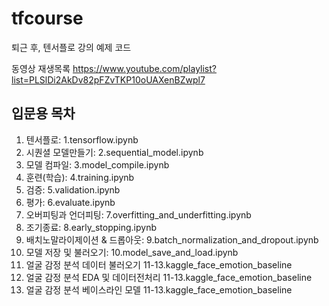 # tfcourse
퇴근 후, 텐서플로 강의 예제 코드

동영상 재생목록
https://www.youtube.com/playlist?list=PLSlDi2AkDv82pFZvTKP10oUAXenBZwpl7

## 입문용 목차
1.	텐서플로:	1.tensorflow.ipynb
2.	시퀀셜 모델만들기: 2.sequential_model.ipynb
3.	모델 컴파일:	3.model_compile.ipynb
4.	훈련(학습):	4.training.ipynb
5.	검증:	5.validation.ipynb
6.	평가:	6.evaluate.ipynb
7.	오버피팅과 언더피팅:	7.overfitting_and_underfitting.ipynb
8.	조기종료:	8.early_stopping.ipynb
9.	배치노말라이제이션 & 드롭아웃:	9.batch_normalization_and_dropout.ipynb
10. 모델 저장 및 불러오기: 10.model_save_and_load.ipynb
11. 얼굴 감정 분석 데이터 불러오기 11-13.kaggle_face_emotion_baseline
12. 얼굴 감정 분석 EDA 및 데이터전처리 11-13.kaggle_face_emotion_baseline
13. 얼굴 감정 분석 베이스라인 모델 11-13.kaggle_face_emotion_baseline
